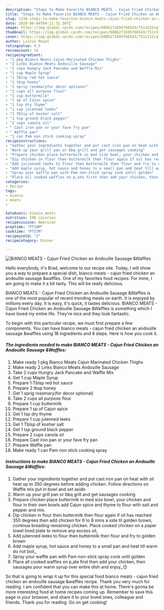 ```yaml
---
description: "Steps to Make Favorite BIANCO MEATS - Cajun Fried Chicken an Andouille Sausage &amp;amp;Waffles"
title: "Steps to Make Favorite BIANCO MEATS - Cajun Fried Chicken an Andouille Sausage &amp;amp;Waffles"
slug: 1238-steps-to-make-favorite-bianco-meats-cajun-fried-chicken-an-andouille-sausage-and-amp-waffles
date: 2020-06-04T04:11:31.507Z
image: https://img-global.cpcdn.com/recipes/680b271695f66543/751x532cq70/bianco-meats-cajun-fried-chicken-an-andouille-sausage-waffles-recipe-main-photo.jpg
thumbnail: https://img-global.cpcdn.com/recipes/680b271695f66543/751x532cq70/bianco-meats-cajun-fried-chicken-an-andouille-sausage-waffles-recipe-main-photo.jpg
cover: https://img-global.cpcdn.com/recipes/680b271695f66543/751x532cq70/bianco-meats-cajun-fried-chicken-an-andouille-sausage-waffles-recipe-main-photo.jpg
author: Lizzie Reyes
ratingvalue: 4.5
reviewcount: 14
recipeingredient:
- "1 pkg Bianco Meats Cajun Marinated Chicken Thighs"
- "2 Links Bianco Meats Andouille Sausage"
- "2 cups Hungry Jack Pancake and Waffle Mix"
- "1 cup Maple Syrup"
- "1 Tblsp red hot sauce"
- "2 tbsp honey"
- "1 sprig rosemaryfor decor optional"
- "2 cups all purpose flour"
- "1 cup buttermilk"
- "1 sp of Cajun spice"
- "1 tsp dry thyme"
- "1 cup julenned leeks"
- "1 Tblsp of kosher salt"
- "1 tsp ground black pepper"
- "2 cups canola oil"
- " Cast iron pan or your fave fry pan"
- " Waffle pan"
- "1 can Pam non stick cooking spray"
recipeinstructions:
- "Gather your ingredients together and put cast iron pan on heat with oil heat up to 350 degrees before adding chicken. Follow directions on Waffle mix put in bowl and set aside."
- "Warm up your grill pan or bbq grill and get sausages cooking"
- "Prepare chicken place buttermilk in med size bowl, your chicken and flour in their own bowls add Cajun spice and thyme to flour with salt and pepper and mix."
- "Dip chicken in flour then buttermilk then flour again if oil has reached 350 degrees then add chicken for 6 to 8 mins a side til golden brown, continue breading remaining chicken. Place cooked chicken on a paper towel lined plate to remove any excess oil,"
- "Add julienned leeks to flour then buttermilk then flour and fry to golden brown"
- "Add maple syrup, hot sauce and honey to a small pan and heat till warm do not boil,,"
- "Spray your waffle pan with Pam non-stick spray cook until golden"
- "Place all cooked waffles on p,ate first then add your chicken, then sausages pour warm syrup over entire dish and enjoy,,😊"
categories:
- Recipe
tags:
- bianco
- meats
- 

katakunci: bianco meats  
nutrition: 190 calories
recipecuisine: American
preptime: "PT18M"
cooktime: "PT37M"
recipeyield: "2"
recipecategory: Dinner

---
```



![BIANCO MEATS - Cajun Fried Chicken an Andouille Sausage &amp;Waffles](https://img-global.cpcdn.com/recipes/680b271695f66543/751x532cq70/bianco-meats-cajun-fried-chicken-an-andouille-sausage-waffles-recipe-main-photo.jpg)

Hello everybody, it's Brad, welcome to our recipe site. Today, I will show you a way to prepare a special dish, bianco meats - cajun fried chicken an andouille sausage &amp;waffles. One of my favorites food recipes. For mine, I am going to make it a bit tasty. This will be really delicious.

BIANCO MEATS - Cajun Fried Chicken an Andouille Sausage &amp;Waffles is one of the most popular of recent trending meals on earth. It is enjoyed by millions every day. It is easy, it's quick, it tastes delicious. BIANCO MEATS - Cajun Fried Chicken an Andouille Sausage &amp;Waffles is something which I have loved my entire life. They're nice and they look fantastic.




To begin with this particular recipe, we must first prepare a few components. You can have bianco meats - cajun fried chicken an andouille sausage &amp;waffles using 18 ingredients and 8 steps. Here is how you cook it.

<!--inarticleads1-->

##### The ingredients needed to make BIANCO MEATS - Cajun Fried Chicken an Andouille Sausage &amp;Waffles:

1. Make ready 1 pkg Bianco Meats Cajun Marinated Chicken Thighs
1. Make ready 2 Links Bianco Meats Andouille Sausage
1. Take 2 cups Hungry Jack Pancake and Waffle Mix
1. Get 1 cup Maple Syrup
1. Prepare 1 Tblsp red hot sauce
1. Prepare 2 tbsp honey
1. Get 1 sprig rosemary(for decor optional)
1. Take 2 cups all purpose flour
1. Prepare 1 cup buttermilk
1. Prepare 1 sp of Cajun spice
1. Get 1 tsp dry thyme
1. Prepare 1 cup julenned leeks
1. Get 1 Tblsp of kosher salt
1. Get 1 tsp ground black pepper
1. Prepare 2 cups canola oil
1. Prepare  Cast iron pan or your fave fry pan
1. Prepare  Waffle pan
1. Make ready 1 can Pam non stick cooking spray




<!--inarticleads2-->

##### Instructions to make BIANCO MEATS - Cajun Fried Chicken an Andouille Sausage &amp;Waffles:

1. Gather your ingredients together and put cast iron pan on heat with oil heat up to 350 degrees before adding chicken. Follow directions on Waffle mix put in bowl and set aside.
1. Warm up your grill pan or bbq grill and get sausages cooking
1. Prepare chicken place buttermilk in med size bowl, your chicken and flour in their own bowls add Cajun spice and thyme to flour with salt and pepper and mix.
1. Dip chicken in flour then buttermilk then flour again if oil has reached 350 degrees then add chicken for 6 to 8 mins a side til golden brown, continue breading remaining chicken. Place cooked chicken on a paper towel lined plate to remove any excess oil,
1. Add julienned leeks to flour then buttermilk then flour and fry to golden brown
1. Add maple syrup, hot sauce and honey to a small pan and heat till warm do not boil,,
1. Spray your waffle pan with Pam non-stick spray cook until golden
1. Place all cooked waffles on p,ate first then add your chicken, then sausages pour warm syrup over entire dish and enjoy,,😊




So that is going to wrap it up for this special food bianco meats - cajun fried chicken an andouille sausage &amp;waffles recipe. Thank you very much for reading. I am confident that you can make this at home. There's gonna be more interesting food at home recipes coming up. Remember to save this page in your browser, and share it to your loved ones, colleague and friends. Thank you for reading. Go on get cooking!
